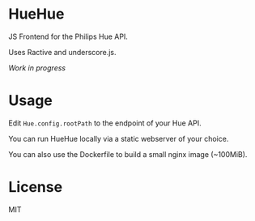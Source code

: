 # HueHue

JS Frontend for the Philips Hue API.

Uses Ractive and underscore.js.

*Work in progress*

# Usage

Edit `Hue.config.rootPath` to the endpoint of your Hue API.

You can run HueHue locally via a static webserver of your choice.

You can also use the Dockerfile to build a small nginx image (~100MiB).

# License

MIT
